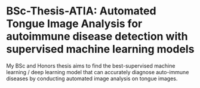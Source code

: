 # BSc-Thesis-ATIA: Automated Tongue Image Analysis for autoimmune disease detection with supervised machine learning models
My BSc and Honors thesis aims to find the best-supervised machine learning / deep learning model that can accurately diagnose auto-immune diseases by conducting automated image analysis on tongue images.
